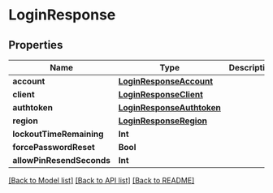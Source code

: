 # LoginResponse

## Properties
Name | Type | Description | Notes
------------ | ------------- | ------------- | -------------
**account** | [**LoginResponseAccount**](LoginResponseAccount.md) |  | 
**client** | [**LoginResponseClient**](LoginResponseClient.md) |  | 
**authtoken** | [**LoginResponseAuthtoken**](LoginResponseAuthtoken.md) |  | 
**region** | [**LoginResponseRegion**](LoginResponseRegion.md) |  | 
**lockoutTimeRemaining** | **Int** |  | 
**forcePasswordReset** | **Bool** |  | 
**allowPinResendSeconds** | **Int** |  | 

[[Back to Model list]](../README.md#documentation-for-models) [[Back to API list]](../README.md#documentation-for-api-endpoints) [[Back to README]](../README.md)


